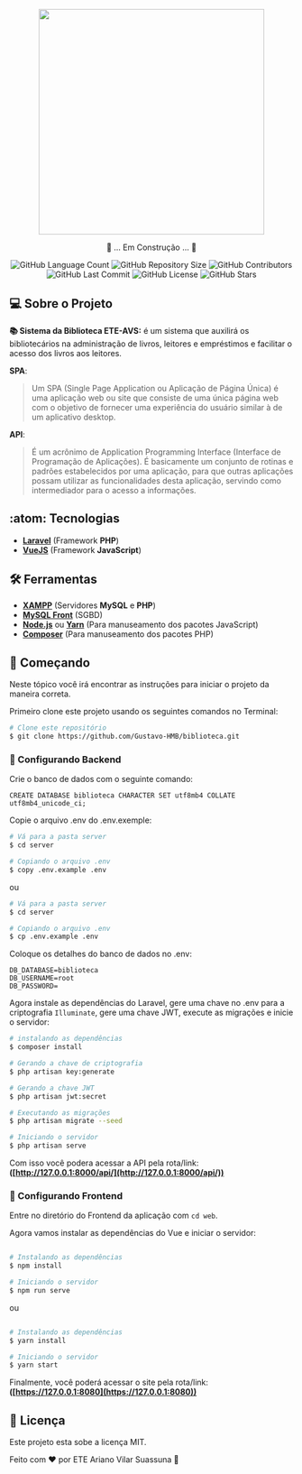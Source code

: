<p align="center"><img src="https://res.cloudinary.com/dozt2izvj/image/upload/v1595030984/logo-lib-comp-blue_lpahno.png" width="400"></p>

<p align="center">
    🚧 ... Em Construção ... 🚧
</p>

<p align="center">
    <img alt="GitHub Language Count" src="https://img.shields.io/github/languages/count/Gustavo-HMB/biblioteca" />
    <img alt="GitHub Repository Size" src="https://img.shields.io/github/repo-size/Gustavo-HMB/biblioteca" />
    <img alt="GitHub Contributors" src="https://img.shields.io/github/contributors/Gustavo-HMB/biblioteca" />
    <img alt="GitHub Last Commit" src="https://img.shields.io/github/last-commit/Gustavo-HMB/biblioteca" />
    <img alt="GitHub License" src="https://img.shields.io/github/license/Gustavo-HMB/biblioteca">
    <img alt="GitHub Stars" src="https://img.shields.io/github/stars/Gustavo-HMB/biblioteca?style=social">
</p>

## 💻 Sobre o Projeto

**:books: Sistema da Biblioteca ETE-AVS:** é um sistema que auxilirá os bibliotecários na administração de livros, leitores e empréstimos e facilitar o acesso dos livros aos leitores.

**SPA**:

>Um SPA (Single Page Application ou Aplicação de Página Única) é uma aplicação web ou site que consiste de uma única página web com o objetivo de fornecer uma experiência do usuário similar à de um aplicativo desktop.

**API**:
> É um acrônimo de Application Programming Interface (Interface de Programação de  Aplicações). É basicamente um conjunto de rotinas e padrões estabelecidos por uma aplicação, para que outras aplicações possam utilizar as funcionalidades desta aplicação, servindo como intermediador para o acesso a informações.

## :atom: Tecnologias

- **[Laravel](https://laravel.com/)** (Framework **PHP**)
- **[VueJS](https://vuejs.org/)** (Framework **JavaScript**)

## 🛠 Ferramentas

- **[XAMPP](https://www.apachefriends.org/pt_br/index.html)** (Servidores **MySQL** e **PHP**)
- **[MySQL Front](https://mysql-front.software.informer.com/6.0/)** (SGBD)
- **[Node.js](https://nodejs.org/)** ou **[Yarn](https://classic.yarnpkg.com/pt-BR/docs/install/#windows-stable)** (Para manuseamento dos pacotes JavaScript)
- **[Composer](https://getcomposer.org/doc/00-intro.md)** (Para manuseamento dos pacotes PHP)

## 🚀 Começando

Neste tópico você irá encontrar as instruções para iniciar o projeto da maneira correta.

Primeiro clone este projeto usando os seguintes comandos no Terminal:

```bash
# Clone este repositório
$ git clone https://github.com/Gustavo-HMB/biblioteca.git
```

### 🎲 Configurando Backend

Crie o banco de dados com o seguinte comando:

```mysql
CREATE DATABASE biblioteca CHARACTER SET utf8mb4 COLLATE utf8mb4_unicode_ci;
```

Copie o arquivo .env do .env.exemple:

```bash
# Vá para a pasta server
$ cd server

# Copiando o arquivo .env
$ copy .env.example .env
```

ou

```bash
# Vá para a pasta server
$ cd server

# Copiando o arquivo .env
$ cp .env.example .env
```

Coloque os detalhes do banco de dados no .env:

```
DB_DATABASE=biblioteca
DB_USERNAME=root
DB_PASSWORD=
```

Agora instale as dependências do Laravel, gere uma chave no .env para a criptografia `Illuminate`, gere uma chave JWT, execute as migrações e inicie o servidor:

```bash
# instalando as dependências
$ composer install

# Gerando a chave de criptografia
$ php artisan key:generate

# Gerando a chave JWT
$ php artisan jwt:secret

# Executando as migrações
$ php artisan migrate --seed

# Iniciando o servidor
$ php artisan serve
```

Com isso você podera acessar a API pela rota/link: **([http://127.0.0.1:8000/api/](http://127.0.0.1:8000/api/))**

### 🧭 Configurando Frontend

Entre no diretório do Frontend da aplicação com `cd web`.

Agora vamos instalar as dependências do Vue e iniciar o servidor:

```bash

# Instalando as dependências
$ npm install

# Iniciando o servidor
$ npm run serve
```
ou
```bash

# Instalando as dependências
$ yarn install

# Iniciando o servidor
$ yarn start
```

Finalmente, você poderá acessar o site pela rota/link: **([https://127.0.0.1:8080](https://127.0.0.1:8080))**

## :pencil: Licença

Este projeto esta sobe a licença MIT.

Feito com :heart: por ETE Ariano Vilar Suassuna :wave:
